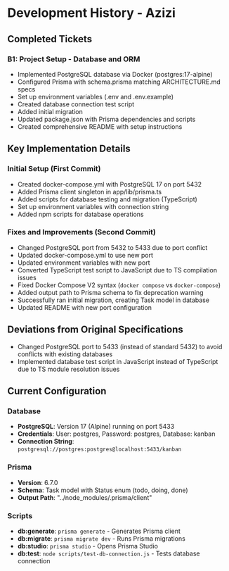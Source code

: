 # Development History - Azizi

## Completed Tickets

### B1: Project Setup - Database and ORM

- Implemented PostgreSQL database via Docker (postgres:17-alpine)
- Configured Prisma with schema.prisma matching ARCHITECTURE.md specs
- Set up environment variables (.env and .env.example)
- Created database connection test script
- Added initial migration
- Updated package.json with Prisma dependencies and scripts
- Created comprehensive README with setup instructions

## Key Implementation Details

### Initial Setup (First Commit)

- Created docker-compose.yml with PostgreSQL 17 on port 5432
- Added Prisma client singleton in app/lib/prisma.ts
- Added scripts for database testing and migration (TypeScript)
- Set up environment variables with connection string
- Added npm scripts for database operations

### Fixes and Improvements (Second Commit)

- Changed PostgreSQL port from 5432 to 5433 due to port conflict
- Updated docker-compose.yml to use new port
- Updated environment variables with new port
- Converted TypeScript test script to JavaScript due to TS compilation issues
- Fixed Docker Compose V2 syntax (`docker compose` vs `docker-compose`)
- Added output path to Prisma schema to fix deprecation warning
- Successfully ran initial migration, creating Task model in database
- Updated README with new port configuration

## Deviations from Original Specifications

- Changed PostgreSQL port to 5433 (instead of standard 5432) to avoid conflicts
  with existing databases
- Implemented database test script in JavaScript instead of TypeScript due to TS
  module resolution issues

## Current Configuration

### Database

- **PostgreSQL**: Version 17 (Alpine) running on port 5433
- **Credentials**: User: postgres, Password: postgres, Database: kanban
- **Connection String**: `postgresql://postgres:postgres@localhost:5433/kanban`

### Prisma

- **Version**: 6.7.0
- **Schema**: Task model with Status enum (todo, doing, done)
- **Output Path**: "../node_modules/.prisma/client"

### Scripts

- **db:generate**: `prisma generate` - Generates Prisma client
- **db:migrate**: `prisma migrate dev` - Runs Prisma migrations
- **db:studio**: `prisma studio` - Opens Prisma Studio
- **db:test**: `node scripts/test-db-connection.js` - Tests database connection
